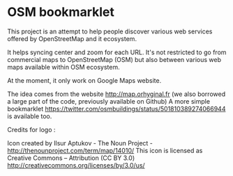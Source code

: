# OSM bookmarklet

This project is an attempt to help people discover various web services offered by OpenStreetMap and it ecosystem.

It helps syncing center and zoom for each URL. It's not restricted to go from commercial maps to OpenStreetMap (OSM) but also between various web maps available within OSM ecosystem.

At the moment, it only work on Google Maps website.

The idea comes from the website http://map.orhyginal.fr (we also borrowed a large part of the code, previously available on Github)
A more simple bookmarklet https://twitter.com/osmbuildings/status/501810389274066944 is available too.


Credits for logo :

Icon created by Ilsur Aptukov - The Noun Project - http://thenounproject.com/term/map/14010/
This icon is licensed as Creative Commons – Attribution (CC BY 3.0) http://creativecommons.org/licenses/by/3.0/us/